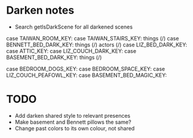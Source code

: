 # Darken notes

* Search getIsDarkScene for all darkened scenes

case TAIWAN_ROOM_KEY:
case TAIWAN_STAIRS_KEY:
    things (/)
case BENNETT_BED_DARK_KEY:
    things (/)
    actors (/)
case LIZ_BED_DARK_KEY:
case ATTIC_KEY:
case LIZ_COUCH_DARK_KEY:
case BASEMENT_BED_DARK_KEY:
    things (/)

case BEDROOM_DOGS_KEY:
case BEDROOM_SPACE_KEY:
case LIZ_COUCH_PEAFOWL_KEY:
case BASEMENT_BED_MAGIC_KEY:

# TODO
* Add darken shared style to relevant presences
* Make basement and Bennett pillows the same?
* Change past colors to its own colour, not shared